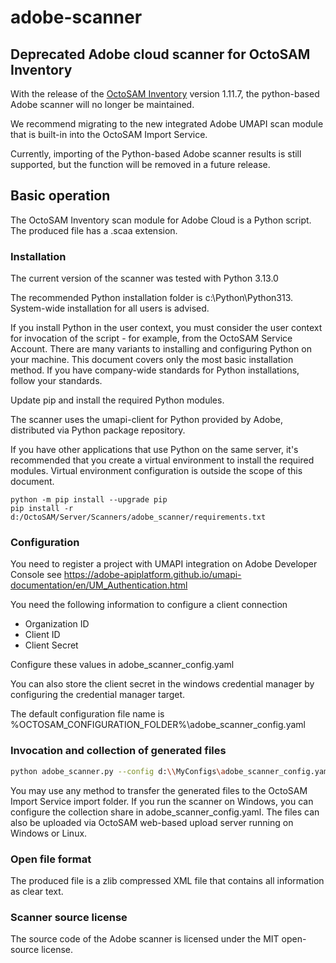 # adobe-scanner

## Deprecated Adobe cloud scanner for OctoSAM Inventory  

With the release of the [OctoSAM Inventory](https://www.octosoft.ch) version 1.11.7,
the python-based Adobe scanner will no longer be maintained.

We recommend migrating to the new integrated Adobe UMAPI scan module
that is built-in into the OctoSAM Import Service.

Currently, importing of the Python-based Adobe scanner results is still supported, but the 
function will be removed in a future release.

## Basic operation

The OctoSAM Inventory scan module for Adobe Cloud is a Python script.
The produced file has a .scaa extension.

### Installation

The current version of the scanner was tested with Python 3.13.0

The recommended Python installation folder is c:\Python\Python313.
System-wide installation for all users is advised.

If you install Python in the user context,
you must consider the user context for invocation of the script - for example, from the OctoSAM Service Account.
There are many variants to installing and configuring Python on your machine.
This document covers only the most basic installation method.
If you have company-wide standards for Python installations, follow your standards.

Update pip and install the required Python modules.

The scanner uses the umapi-client for Python provided by Adobe, distributed via
Python package repository.

If you have other applications that use Python on the same server,
it's recommended that you create a virtual environment to install the required modules.
Virtual environment configuration is outside the scope of this document.

```shell
python -m pip install --upgrade pip
pip install -r d:/OctoSAM/Server/Scanners/adobe_scanner/requirements.txt
```

### Configuration

You need to register a project with UMAPI integration on Adobe Developer Console
see https://adobe-apiplatform.github.io/umapi-documentation/en/UM_Authentication.html

You need the following information to configure a client connection

* Organization ID
* Client ID
* Client Secret

Configure these values in adobe_scanner_config.yaml

You can also store the client secret in the windows credential manager by configuring the credential manager target.

The default configuration file name is %OCTOSAM_CONFIGURATION_FOLDER%\adobe_scanner_config.yaml

### Invocation and collection of generated files

```bash
python adobe_scanner.py --config d:\\MyConfigs\adobe_scanner_config.yaml
```

You may use any method to transfer the generated files to the OctoSAM Import Service import folder.
If you run the scanner on Windows, you can configure the collection share in adobe_scanner_config.yaml.
The files can also be uploaded via OctoSAM web-based upload server running on Windows or Linux.

### Open file format

The produced file is a zlib compressed XML file that contains all information as clear text.

### Scanner source license

The source code of the Adobe scanner is licensed under the MIT open-source license.
